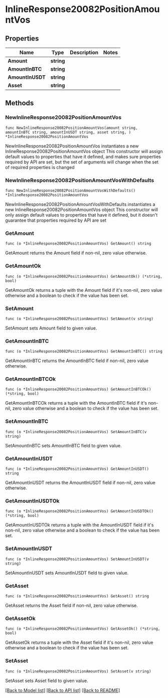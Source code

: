 # InlineResponse20082PositionAmountVos

## Properties

Name | Type | Description | Notes
------------ | ------------- | ------------- | -------------
**Amount** | **string** |  | 
**AmountInBTC** | **string** |  | 
**AmountInUSDT** | **string** |  | 
**Asset** | **string** |  | 

## Methods

### NewInlineResponse20082PositionAmountVos

`func NewInlineResponse20082PositionAmountVos(amount string, amountInBTC string, amountInUSDT string, asset string, ) *InlineResponse20082PositionAmountVos`

NewInlineResponse20082PositionAmountVos instantiates a new InlineResponse20082PositionAmountVos object
This constructor will assign default values to properties that have it defined,
and makes sure properties required by API are set, but the set of arguments
will change when the set of required properties is changed

### NewInlineResponse20082PositionAmountVosWithDefaults

`func NewInlineResponse20082PositionAmountVosWithDefaults() *InlineResponse20082PositionAmountVos`

NewInlineResponse20082PositionAmountVosWithDefaults instantiates a new InlineResponse20082PositionAmountVos object
This constructor will only assign default values to properties that have it defined,
but it doesn't guarantee that properties required by API are set

### GetAmount

`func (o *InlineResponse20082PositionAmountVos) GetAmount() string`

GetAmount returns the Amount field if non-nil, zero value otherwise.

### GetAmountOk

`func (o *InlineResponse20082PositionAmountVos) GetAmountOk() (*string, bool)`

GetAmountOk returns a tuple with the Amount field if it's non-nil, zero value otherwise
and a boolean to check if the value has been set.

### SetAmount

`func (o *InlineResponse20082PositionAmountVos) SetAmount(v string)`

SetAmount sets Amount field to given value.


### GetAmountInBTC

`func (o *InlineResponse20082PositionAmountVos) GetAmountInBTC() string`

GetAmountInBTC returns the AmountInBTC field if non-nil, zero value otherwise.

### GetAmountInBTCOk

`func (o *InlineResponse20082PositionAmountVos) GetAmountInBTCOk() (*string, bool)`

GetAmountInBTCOk returns a tuple with the AmountInBTC field if it's non-nil, zero value otherwise
and a boolean to check if the value has been set.

### SetAmountInBTC

`func (o *InlineResponse20082PositionAmountVos) SetAmountInBTC(v string)`

SetAmountInBTC sets AmountInBTC field to given value.


### GetAmountInUSDT

`func (o *InlineResponse20082PositionAmountVos) GetAmountInUSDT() string`

GetAmountInUSDT returns the AmountInUSDT field if non-nil, zero value otherwise.

### GetAmountInUSDTOk

`func (o *InlineResponse20082PositionAmountVos) GetAmountInUSDTOk() (*string, bool)`

GetAmountInUSDTOk returns a tuple with the AmountInUSDT field if it's non-nil, zero value otherwise
and a boolean to check if the value has been set.

### SetAmountInUSDT

`func (o *InlineResponse20082PositionAmountVos) SetAmountInUSDT(v string)`

SetAmountInUSDT sets AmountInUSDT field to given value.


### GetAsset

`func (o *InlineResponse20082PositionAmountVos) GetAsset() string`

GetAsset returns the Asset field if non-nil, zero value otherwise.

### GetAssetOk

`func (o *InlineResponse20082PositionAmountVos) GetAssetOk() (*string, bool)`

GetAssetOk returns a tuple with the Asset field if it's non-nil, zero value otherwise
and a boolean to check if the value has been set.

### SetAsset

`func (o *InlineResponse20082PositionAmountVos) SetAsset(v string)`

SetAsset sets Asset field to given value.



[[Back to Model list]](../README.md#documentation-for-models) [[Back to API list]](../README.md#documentation-for-api-endpoints) [[Back to README]](../README.md)


